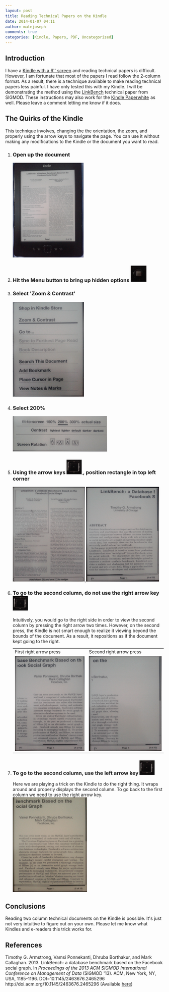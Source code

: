 ```yaml
---
layout: post
title: Reading Technical Papers on the Kindle
date: 2014-01-07 04:11
author: matejoseph
comments: true
categories: [Kindle, Papers, PDF, Uncategorized]
---
```

<h2>Introduction</h2>
I have a <a href="http://www.amazon.com/Kindle-Ereader-ebook-reader/dp/B007HCCNJU">Kindle with a 6'' screen</a> and reading technical papers is difficult. However, I am fortunate that most of the papers I read follow the 2-column format. As a result, there is a technique available to make reading technical papers less painful. I have only tested this with my Kindle. I will be demonstrating the method using the <a href="http://people.cs.uchicago.edu/~tga/pubs/sigmod-linkbench-2013.pdf" target="_blank">LinkBench</a> technical paper from SIGMOD. These instructions may also work for the <a href="http://www.amazon.com/gp/product/B00AWH595M/ref=as_li_ss_tl?ie=UTF8&amp;camp=1789&amp;creative=390957&amp;creativeASIN=B00AWH595M&amp;linkCode=as2&amp;tag=josmat0a-20">Kindle Paperwhite</a><img class="guunnzjwgwduriapmbce xuydnvuboswgclptwrso" style="border:none !important;margin:0!important;" alt="" src="http://ir-na.amazon-adsystem.com/e/ir?t=josmat0a-20&amp;l=as2&amp;o=1&amp;a=B00AWH595M" width="1" height="1" border="0" /> as well. Please leave a comment letting me know if it does.
<h2>The Quirks of the Kindle</h2>
This technique involves, changing the the orientation, the zoom, and properly using the arrow keys to navigate the page. You can use it without making any modifications to the Kindle or the document you want to read.
<ol>
	<li>
		<h3>Open up the document</h3>
		<a href="/assets/20140105_kindle.jpg">
			<img class="alignnone size-medium wp-image-211" alt="20140105_112103" src="/assets/20140105_kindle.jpg" width="225" height="300" />
		</a>
	</li>
	<li>
		<h3>Hit the Menu button to bring up hidden options
			<a href="/assets/20140105_menubtn.jpg">
				<img class="alignnone size-full wp-image-213" alt="menubtn" src="/assets/20140105_menubtn.jpg" width="50"/>
			</a>
		</h3>
	</li>
	<li>
		<h3>Select 'Zoom &amp; Contrast'</h3>
		<a href="/assets/20140105_zoom_constrat.jpg">
			<img class="alignnone size-medium wp-image-218" alt="20140105_112243" src="/assets/20140105_zoom_constrat.jpg" width="226" height="300" />
		</a>
	</li>
	<li>
		<h3>Select 200%</h3>
		<a href="/assets/20140105_fit_to_screen.jpg">
			<img class="alignnone size-medium wp-image-219" alt="20140105_112629" src="/assets/20140105_fit_to_screen.jpg" width="300" height="112" />
		</a>
	</li>
	<li>
		<h3>
			Using the arrow keys
			<a href="/assets/20140105_arrow.jpg">
				<img class="alignnone  wp-image-229" alt="arrow" src="/assets/20140105_arrow.jpg" width="48" height="46" />
			</a>
			, position rectangle in top left corner
		</h3>
		<a href="/assets/20140105_before_zoom.jpg">
			<img class="alignnone size-medium wp-image-220" alt="20140105_112653" src="/assets/20140105_before_zoom.jpg" width="229" height="300" />
		</a>
		<a href="/assets/20140105_after_zoom.jpg">
			<img class="alignnone size-medium wp-image-221" alt="20140105_112710" src="/assets/20140105_after_zoom.jpg" width="232" height="300" />
		</a>
	</li>
	<li>
		<h3>To go to the second column, <b>do not</b> use the right arrow key 
			<a href="/assets/20140105_arrow.jpg">
				<img alt="arrow" src="/assets/20140105_arrow.jpg" width="48" height="46" />
			</a>
		</h3>
		Intuitively, you would go to the right side in order to view the second column
		by pressing the right arrow two times. However, on the second press, the Kindle
		is not smart enough to realize it viewing beyond the bounds of the document. As
		a result, it repositions as if the document kept going to the right.
		<table>
			<tbody>
				<tr>
					<td>First right arrow press</td>
					<td>Second right arrow press</td>
				</tr>
				<tr>
					<td>
						<a href="/assets/20140105_first_right_press.jpg">
							<img class="alignnone size-medium wp-image-222" alt="first right press" src="/assets/20140105_first_right_press.jpg" width="226" height="300" />
						</a>
					</td>
					<td>
						<a href="/assets/20140105_second_right_press.jpg">
							<img class="alignnone size-medium wp-image-223" alt="second right press" src="/assets/20140105_second_right_press.jpg" width="235" height="300" />
						</a>
					</td>
				</tr>
			</tbody>
		</table>
	</li>
	<li>
		<h3>To go to the second column, use the left arrow key 
			<a href="/assets/20140105_arrow.jpg">
				<img alt="arrow" src="/assets/20140105_arrow.jpg" width="48" height="46" />
			</a>
		</h3>
		Here we are playing a trick on the Kindle to do the right thing. It wraps
		around and properly displays the second column. To go back to the first column
		we need to use the right arrow key.
		<a href="/assets/20140105_pressing_left.jpg">
			<img class="alignnone size-medium wp-image-224" alt="20140105_112742" src="/assets/20140105_pressing_left.jpg" width="236" height="300" />
		</a>
	</li>
</ol>
<h2>Conclusions</h2>
Reading two column technical documents on the Kindle is possible. It's just not very intuitive to figure out on your own. Please let me know what Kindles and e-readers this trick works for.
<h2>References</h2>
Timothy G. Armstrong, Vamsi Ponnekanti, Dhruba Borthakur, and Mark Callaghan. 2013. LinkBench: a database benchmark based on the Facebook social graph. In <em>Proceedings of the 2013 ACM SIGMOD International Conference on Management of Data</em> (SIGMOD '13). ACM, New York, NY, USA, 1185-1196. DOI=10.1145/2463676.2465296 http://doi.acm.org/10.1145/2463676.2465296 (Available <a href="http://people.cs.uchicago.edu/~tga/pubs/sigmod-linkbench-2013.pdf" target="_blank">here</a>)

